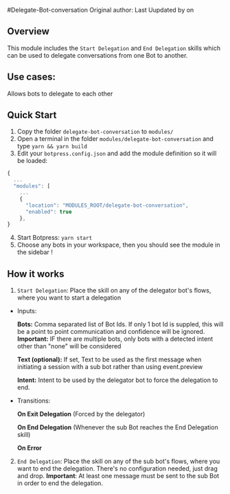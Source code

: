 #Delegate-Bot-conversation
Original author:
Last Uupdated by on

## Overview

This module includes the `Start Delegation` and `End Delegation` skills which can be used to delegate conversations from one Bot to another.

## Use cases:
Allows bots to delegate to each other

## Quick Start

1. Copy the folder `delegate-bot-conversation` to `modules/`
2. Open a terminal in the folder `modules/delegate-bot-conversation` and type `yarn && yarn build`
3. Edit your `botpress.config.json` and add the module definition so it will be loaded:

```js
{
  ...
  "modules": [
    ...
    {
      "location": "MODULES_ROOT/delegate-bot-conversation",
      "enabled": true
    },
}
```

4. Start Botpress: `yarn start`
5. Choose any bots in your workspace, then you should see the module in the sidebar !

## How it works

1. `Start Delegation`: Place the skill on any of the delegator bot's flows, where you want to start a delegation

- Inputs:

  **Bots:** Comma separated list of Bot Ids. If only 1 bot Id is suppled, this will be a point to point communication and confidence will be ignored.
  **Important:** IF there are multiple bots, only bots with a detected intent other than "none" will be considered

  **Text (optional):** If set, Text to be used as the first message when initiating a session with a sub bot rather than using event.preview

  **Intent:** Intent to be used by the delegator bot to force the delegation to end.

- Transitions:

  **On Exit Delegation** (Forced by the delegator)

  **On End Delegation** (Whenever the sub Bot reaches the End Delegation skill)

  **On Error**

2. `End Delegation`: Place the skill on any of the sub bot's flows, where you want to end the delegation. There's no configuration needed, just drag and drop.
   **Important**: At least one message must be sent to the sub Bot in order to end the delegation.
